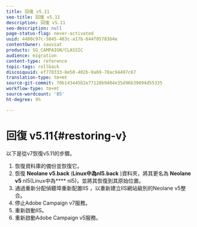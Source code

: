 ```yaml
---
title: 回復 v5.11
seo-title: 回復 v5.11
description: 回復 v5.11
seo-description: null
page-status-flag: never-activated
uuid: 4480c97c-5845-483c-a17b-644f05783b4e
contentOwner: sauviat
products: SG_CAMPAIGN/CLASSIC
audience: migration
content-type: reference
topic-tags: rollback
discoiquuid: ef778333-8e50-402b-9a69-78ac94497c67
translation-type: tm+mt
source-git-commit: 70b143445b2e77128b9404e35d96b39694d55335
workflow-type: tm+mt
source-wordcount: '85'
ht-degree: 9%

---
```



# 回復 v5.11{#restoring-v}

以下是從v7恢復v5.11的步驟。

1. 恢復資料庫的備份並恢復它。
1. 恢復 **Neolane v5.back** (**Linux中為nl5.back** )資料夾，將其更名為 **Neolane v5** nl5(Linux中為&#x200B;**** nl5)，並將其恢復到其原始位置。
1. 通過重新分配偵聽埠重新配置IIS ，以重新建立IIS網站級別的Neolane v5整合。
1. 停止Adobe Campaign v7服務。
1. 重新啟動IIS。
1. 重新啟動Adobe Campaign v5服務。

